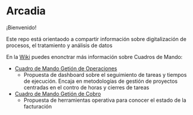 # Arcadia

¡Bienvenido!

Este repo está orientaodo a compartir información sobre digitalización de procesos, el tratamiento y análisis de datos 

En la [Wiki](https://github.com/AguCE/arcadia/wiki#cuadros-de-mando) puedes enonctrar más información sobre
Cuadros de Mando:
* [Cuadro de Mando Getión de Operaciones ](https://github.com/AguCE/arcadia/wiki/CM-Operaciones)
  * Propuesta de dashboard sobre el seguimiento de tareas y tiempos de ejecución. Encaja en metodologías de gestión de proyectos centradas en el contro de horas y cierres de tareas
* [Cuadro de Mando Getión de Cobro ](https://github.com/AguCE/arcadia/wiki/CM-Gestion-de-Cobro)
  *  Propuesta de herramientas operativa para conocer el estado de la facturación 
